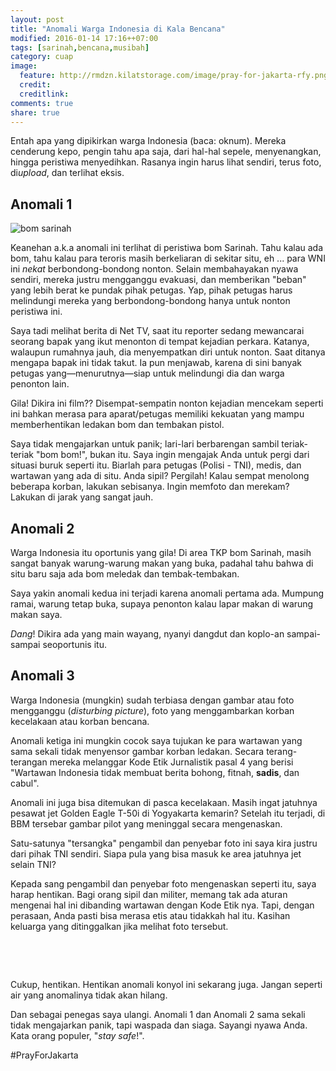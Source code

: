 ```yaml
---
layout: post
title: "Anomali Warga Indonesia di Kala Bencana"
modified: 2016-01-14 17:16++07:00
tags: [sarinah,bencana,musibah]
category: cuap
image:
  feature: http://rmdzn.kilatstorage.com/image/pray-for-jakarta-rfy.png
  credit: 
  creditlink: 
comments: true
share: true
---
```

Entah apa yang dipikirkan warga Indonesia (baca: oknum). Mereka cenderung kepo, pengin tahu apa saja, dari hal-hal sepele, menyenangkan, hingga peristiwa menyedihkan. Rasanya ingin harus lihat sendiri, terus foto, di*upload*, dan terlihat eksis.

## Anomali 1

![bom sarinah](http://rmdzn.kilatstorage.com/image/anomali-1-rfy.jpeg)

Keanehan a.k.a anomali ini terlihat di peristiwa bom Sarinah. Tahu kalau ada bom, tahu kalau para teroris masih berkeliaran di sekitar situ, eh ... para WNI ini *nekat* berbondong-bondong nonton. Selain membahayakan nyawa sendiri, mereka justru mengganggu evakuasi, dan memberikan "beban" yang lebih berat ke pundak pihak petugas. Yap, pihak petugas harus melindungi mereka yang berbondong-bondong hanya untuk nonton peristiwa ini.

Saya tadi melihat berita di Net TV, saat itu reporter sedang mewancarai seorang bapak yang ikut menonton di tempat kejadian perkara. Katanya, walaupun rumahnya jauh, dia menyempatkan diri untuk nonton. Saat ditanya mengapa bapak ini tidak takut. Ia pun menjawab, karena di sini banyak petugas yang&mdash;menurutnya&mdash;siap untuk melindungi dia dan warga penonton lain.

Gila! Dikira ini film?? Disempat-sempatin nonton kejadian mencekam seperti ini bahkan merasa para aparat/petugas memiliki kekuatan yang mampu memberhentikan ledakan bom dan tembakan pistol.

Saya tidak mengajarkan untuk panik; lari-lari berbarengan sambil teriak-teriak "bom bom!", bukan itu. Saya ingin mengajak Anda untuk pergi dari situasi buruk seperti itu. Biarlah para petugas (Polisi - TNI), medis, dan wartawan yang ada di situ. Anda sipil? Pergilah! Kalau sempat menolong beberapa korban, lakukan sebisanya. Ingin memfoto dan merekam? Lakukan di jarak yang sangat jauh.

## Anomali 2

Warga Indonesia itu oportunis yang gila! Di area TKP bom Sarinah, masih sangat banyak warung-warung makan yang buka, padahal tahu bahwa di situ baru saja ada bom meledak dan tembak-tembakan.

Saya yakin anomali kedua ini terjadi karena anomali pertama ada. Mumpung ramai, warung tetap buka, supaya penonton kalau lapar makan di warung makan saya.

*Dang*! Dikira ada yang main wayang, nyanyi dangdut dan koplo-an sampai-sampai seoportunis itu.

## Anomali 3

Warga Indonesia (mungkin) sudah terbiasa dengan gambar atau foto mengganggu (*disturbing picture*), foto yang menggambarkan korban kecelakaan atau korban bencana.

Anomali ketiga ini mungkin cocok saya tujukan ke para wartawan yang sama sekali tidak menyensor gambar korban ledakan. Secara terang-terangan mereka melanggar Kode Etik Jurnalistik pasal 4 yang berisi "Wartawan Indonesia tidak membuat berita bohong, fitnah, **sadis**, dan cabul".

Anomali ini juga bisa ditemukan di pasca kecelakaan. Masih ingat jatuhnya pesawat jet Golden Eagle T-50i di Yogyakarta kemarin? Setelah itu terjadi, di BBM tersebar gambar pilot yang meninggal secara mengenaskan.

Satu-satunya "tersangka" pengambil dan penyebar foto ini saya kira justru dari pihak TNI sendiri. Siapa pula yang bisa masuk ke area jatuhnya jet selain TNI?

Kepada sang pengambil dan penyebar foto mengenaskan seperti itu, saya harap hentikan. Bagi orang sipil dan militer, memang tak ada aturan mengenai hal ini dibanding wartawan dengan Kode Etik nya. Tapi, dengan perasaan, Anda pasti bisa merasa etis atau tidakkah hal itu. Kasihan keluarga yang ditinggalkan jika melihat foto tersebut.

&nbsp;

&nbsp;

Cukup, hentikan. Hentikan anomali konyol ini sekarang juga. Jangan seperti air yang anomalinya tidak akan hilang.

Dan sebagai penegas saya ulangi. Anomali 1 dan Anomali 2 sama sekali tidak mengajarkan panik, tapi waspada dan siaga. Sayangi nyawa Anda. Kata orang populer, "*stay safe*!".

#PrayForJakarta

